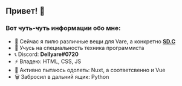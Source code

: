 ## Привет! 👋


### Вот чуть-чуть информации обо мне:
- 🔭 Сейчас я пилю различные вещи для Vare, а конкретно [**SD.C**](https://sdc.su/)
- 🌱 Учусь на специальность техника программиста
- 📞 Discord: **Dellyare#0720**
- ⚡ Владею: HTML, CSS, JS
- 🚬 Активно пытаюсь одолеть: Nuxt, а соответсвенно и Vue
- 🗑 Забросил в дальний ящик: Python
